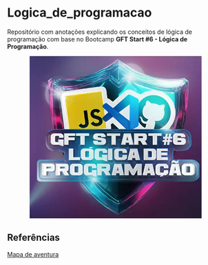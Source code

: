 # Logica_de_programacao
Repositório com anotações explicando os conceitos de lógica de programação com base no Bootcamp **GFT Start #6 - Lógica de Programação**.

<div align="center">
  <img src="https://github.com/WenFra005/Logica_de_programacao/blob/main/Anota%C3%A7%C3%B5es/imagens/Logo%20-%20bootcamp%20logica%20de%20programa%C3%A7%C3%A3o2.png" alt="bootcamp logo" width="400"/>
</div>

## Referências
[Mapa de aventura](https://helpful-jump-17b.notion.site/Mapa-de-aventura-91f3e9bd923842149d4dba754dc65c07)
